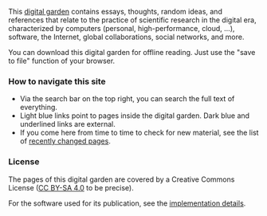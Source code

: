 This [digital garden](Digital%20Garden.md) contains essays, thoughts, random ideas, and references that relate to the practice of scientific research in the digital era, characterized by computers (personal, high-performance, cloud, ...), software, the Internet, global collaborations, social networks, and more.

You can download this digital garden for offline reading. Just use the "save to file" function of your browser.

### How to navigate this site

- Via the search bar on the top right, you can search the full text of everything.
- Light blue links point to pages inside the digital garden. Dark blue and underlined links are external.
- If you come here from time to time to check for new material, see the list of [recently changed pages](#$:/core/ui/SideBar/Recent).

### License

The pages of this digital garden are covered by a Creative Commons License ([CC BY-SA 4.0](https://creativecommons.org/licenses/by-sa/4.0/) to be precise).

For the software used for its publication, see the [implementation details](Implementation%20details.md).
